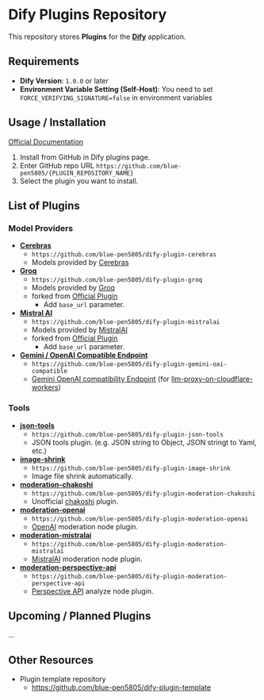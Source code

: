 # Dify Plugins Repository

This repository stores **Plugins** for the **[Dify](https://github.com/langgenius/dify)** application.

## Requirements

- **Dify Version**: `1.0.0` or later
- **Environment Variable Setting (Self-Host)**: You need to set `FORCE_VERIFYING_SIGNATURE=false` in environment variables

## Usage / Installation

[Official Documentation](https://docs.dify.ai/plugins/quick-start/install-plugins#github)

1. Install from GitHub in Dify plugins page.
2. Enter GitHub repo URL `https://github.com/blue-pen5805/{PLUGIN_REPOSITORY_NAME}`
3. Select the plugin you want to install.

## List of Plugins

### Model Providers

- **[Cerebras](https://github.com/blue-pen5805/dify-plugin-cerebras)**
  - `https://github.com/blue-pen5805/dify-plugin-cerebras`
  - Models provided by [Cerebras](https://cloud.cerebras.ai/)
- **[Groq](https://github.com/blue-pen5805/dify-plugin-groq)**
  - `https://github.com/blue-pen5805/dify-plugin-groq`
  - Models provided by [Groq](https://console.groq.com/)
  - forked from [Official Plugin](https://github.com/langgenius/dify-official-plugins/tree/main/models/groq)
    - Add `base_url` parameter.
- **[Mistral AI](https://github.com/blue-pen5805/dify-plugin-mistralai)**
  - `https://github.com/blue-pen5805/dify-plugin-mistralai`
  - Models provided by [MistralAI](https://mistral.ai)
  - forked from [Official Plugin](https://github.com/langgenius/dify-official-plugins/tree/main/models/mistralai)
    - Add `base_url` parameter.
- **[Gemini / OpenAI Compatible Endpoint](https://github.com/blue-pen5805/dify-plugin-gemini-oai-compatible)**
  - `https://github.com/blue-pen5805/dify-plugin-gemini-oai-compatible`
  - [Gemini OpenAI compatibility Endpoint](https://ai.google.dev/gemini-api/docs/openai) (for [llm-proxy-on-cloudflare-workers](https://github.com/blue-pen5805/llm-proxy-on-cloudflare-workers))

### Tools

- **[json-tools](https://github.com/blue-pen5805/dify-plugin-json-tools)**
  - `https://github.com/blue-pen5805/dify-plugin-json-tools`
  - JSON tools plugin. (e.g. JSON string to Object, JSON stringt to Yaml, etc.)
- **[image-shrink](https://github.com/blue-pen5805/dify-plugin-image-shrink)**
  - `https://github.com/blue-pen5805/dify-plugin-image-shrink`
  - Image file shrink automatically.
- **[moderation-chakoshi](https://github.com/blue-pen5805/dify-plugin-moderation-chakoshi)**
  - `https://github.com/blue-pen5805/dify-plugin-moderation-chakoshi`
  - Unofficial [chakoshi](https://chakoshi.ntt.com) plugin.
- **[moderation-openai](https://github.com/blue-pen5805/dify-plugin-moderation-openai)**
  - `https://github.com/blue-pen5805/dify-plugin-moderation-openai`
  - [OpenAI](https://platform.openai.com/) moderation node plugin.
- **[moderation-mistralai](https://github.com/blue-pen5805/dify-plugin-moderation-mistralai)**
  - `https://github.com/blue-pen5805/dify-plugin-moderation-mistralai`
  - [MistralAI](https://mistral.ai) moderation node plugin.
- **[moderation-perspective-api](https://github.com/blue-pen5805/dify-plugin-moderation-perspective-api)**
  - `https://github.com/blue-pen5805/dify-plugin-moderation-perspective-api`
  - [Perspective API](https://platform.openai.com/) analyze node plugin.

## Upcoming / Planned Plugins

...

## Other Resources

- Plugin template repository
  - https://github.com/blue-pen5805/dify-plugin-template
